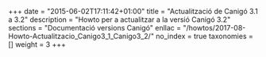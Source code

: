 +++
date        = "2015-06-02T17:11:42+01:00"
title       = "Actualització de Canigó 3.1 a 3.2"
description = "Howto per a actualitzar a la versió Canigó 3.2"
sections    = "Documentació versions Canigó"
enllac		= "/howtos/2017-08-Howto-Actualitzacio_Canigo3_1_Canigo3_2/"
no_index 	= true
taxonomies  = []
weight 		= 3
+++

